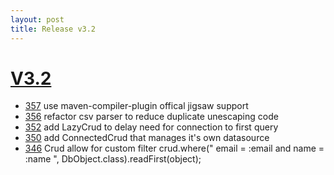```yaml
---
layout: post
title: Release v3.2
---
```


# [V3.2](https://github.com/arnaudroger/SimpleFlatMapper/issues?q=milestone%3A3.2)

* [357](https://github.com/arnaudroger/SimpleFlatMapper/issues/357) use maven-compiler-plugin offical jigsaw support
* [356](https://github.com/arnaudroger/SimpleFlatMapper/issues/356) refactor csv parser to reduce duplicate unescaping code
* [352](https://github.com/arnaudroger/SimpleFlatMapper/issues/352) add LazyCrud to delay need for connection to first query
* [350](https://github.com/arnaudroger/SimpleFlatMapper/issues/350) add ConnectedCrud that manages it's own datasource 
* [346](https://github.com/arnaudroger/SimpleFlatMapper/issues/356) Crud allow for custom filter crud.where(" email = :email and name = :name ", DbObject.class).readFirst(object); 

